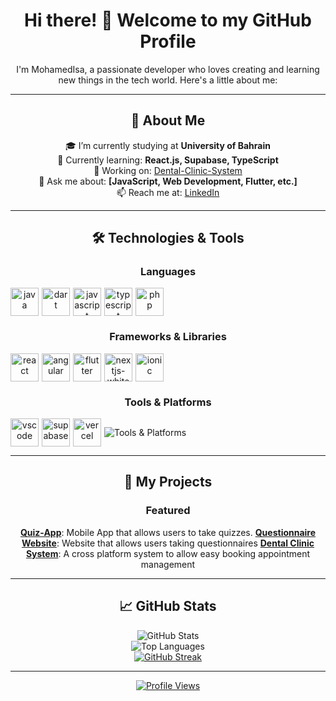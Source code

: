 <div align="center">

  <h1>Hi there! 👋 Welcome to my GitHub Profile</h1>

  <p>
    I'm MohamedIsa, a passionate developer who loves creating and learning new things in the tech world. Here's a little about me:
  </p>

  <hr />

  <h2>🚀 About Me</h2>
  <p>
    🎓 I’m currently studying at <b>University of Bahrain</b>
    <br />
    🌱 Currently learning: <b>React.js, Supabase, TypeScript</b>
    <br />
    🔭 Working on: <a href="https://github.com/MohamedIsa/Dental-Clinic-System">Dental-Clinic-System</a>
    <br />
    💬 Ask me about: <b>[JavaScript, Web Development, Flutter, etc.]</b>
    <br />
    📫 Reach me at: <a href="https://www.linkedin.com/in/mohamed-isa122/">LinkedIn</a>
  </p>

  <hr />

  <h2>🛠️ Technologies & Tools</h2>

  <h3>Languages</h3>
<div style="display: flex; align-items: center; gap: 5px;">
<img src="https://cdn.jsdelivr.net/gh/devicons/devicon/icons/java/java-original.svg" alt="java" width="45" height="45" />
<img src="https://cdn.jsdelivr.net/gh/devicons/devicon/icons/dart/dart-original.svg" alt="dart" width="45" height="45" />
<img src="https://cdn.jsdelivr.net/gh/devicons/devicon/icons/javascript/javascript-original.svg" alt="javascript" width="45" height="45" />
<img src="https://cdn.jsdelivr.net/gh/devicons/devicon/icons/typescript/typescript-original.svg" alt="typescript" width="45" height="45" />
<img src="https://cdn.jsdelivr.net/gh/devicons/devicon/icons/php/php-original.svg" alt="php" width="45" height="45" />
    
</div>
  <h3>Frameworks & Libraries</h3>
<div style="display: flex; align-items: center; gap: 5px;">
<img src="https://cdn.jsdelivr.net/gh/devicons/devicon/icons/react/react-original.svg" alt="react" width="45" height="45" />
<img src="https://cdn.jsdelivr.net/gh/devicons/devicon/icons/angular/angular-original.svg" alt="angular" width="45" height="45" />
<img src="https://cdn.jsdelivr.net/gh/devicons/devicon/icons/flutter/flutter-original.svg" alt="flutter" width="45" height="45" />
<img src="https://cdn.jsdelivr.net/gh/devicons/devicon/icons/nextjs/nextjs-original.svg" alt="nextjs-white" width="45" height="45" />
<img src="https://cdn.jsdelivr.net/gh/devicons/devicon/icons/ionic/ionic-original.svg" alt="ionic" width="45" height="45"/>
</div>





  <h3>Tools & Platforms</h3>
  <div style="display: flex; align-items: center; gap: 5px;">
<img src="https://cdn.jsdelivr.net/gh/devicons/devicon/icons/vscode/vscode-original.svg" alt="vscode" width="45" height="45" />
<img src="https://cdn.jsdelivr.net/gh/devicons/devicon/icons/supabase/supabase-original.svg" alt="supabase" width="45" height="45" />
<img src="https://cdn.jsdelivr.net/gh/devicons/devicon/icons/vercel/vercel-original.svg" alt="vercel" width="45" height="45" />
<img src="https://skillicons.dev/icons?i=firebase,vite,git,github" alt="Tools & Platforms" />
    
  </div>
  

  <hr />

  <h2>🌟 My Projects</h2>
  <h3>Featured</h3>
  
  <b><a href="https://github.com/MohamedIsa/project_444">Quiz-App</a></b>: Mobile App that allows users to take quizzes.</b>
  <b><a href="https://github.com/MohammedBaqerAdnan/WebDevolpment_Project">Questionnaire Website</a></b>: Website that allows users taking questionnaires</b>
  <b><a href="https://github.com/yesAlima/Dental-Clinic-System">Dental Clinic System</a></b>: A cross platform system to allow easy booking appointment management </b>
  
  <hr />

  <h2>📈 GitHub Stats</h2>
  <img src="https://github-readme-stats.vercel.app/api?username=MohamedIsa&show_icons=true&theme=radical" alt="GitHub Stats" />
  <br />
  <img src="https://github-readme-stats.vercel.app/api/top-langs/?username=MohamedIsa&layout=compact&theme=radical" alt="Top Languages" />
  <br />
  <a href="https://git.io/streak-stats">
    <img src="https://streak-stats.demolab.com/?user=MohamedIsa&theme=dark" alt="GitHub Streak" />
  </a>

  <hr />

  <a href="https://visitcount.itsvg.in">
    <img src="https://visitcount.itsvg.in/api?id=MohamedIsa&icon=0&color=1" alt="Profile Views" />
  </a>

</div>

